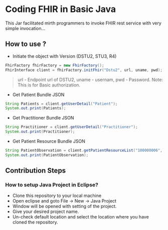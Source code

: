 # Coding FHIR in Basic Java

This Jar facilitated mirth programmers to invoke FHIR rest service with very simple invocation...

## How to use ?

* Initiate the object with Version (DSTU2, STU3, R4)
```java
FhirFactory fhirFactory = new FhirFactory();
FhirInterface client = fhirFactory.initFhir("Dstu2", url, uname, pwd);
```
> url - Endpoint url of DSTU2, uname - usernam, pwd - Password.
Note: This is for Basic authorization.

* Get Patient Bundle JSON
```java
String Patients = client.getUserDetail("Patient");
System.out.print(Patients);
```
* Get Practitioner Bundle JSON
```java
String Practitioner = client.getUserDetail("Practitioner");
System.out.print(Practitioner);
```
* Get Patient Resource Bundle JSON
```java
String PatientObservation = client.getPatientResourceList("100000006", "Observation");
System.out.print(PatientObservation);
```
## Contribution Steps
### How to setup Java Project in Eclipse?
* Clone this repository to your local machine
* Open eclipse and goto File -> New -> Java Project
* Window will be opened with setting of the project.
* Give your desired project name.
* Un-check default location and select the location where you have cloned the repository.
